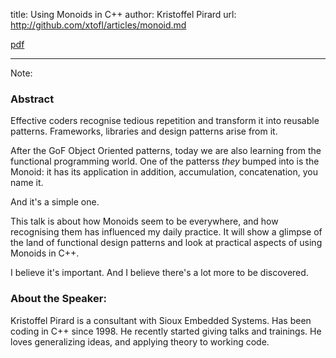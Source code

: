 <!-- .slide: style="text-align: left;"> -->  

title: Using Monoids in C++
author: Kristoffel Pirard
url: http://github.com/xtofl/articles/monoid.md


[pdf](?print-pdf&pdfSeparateFragments=false)

---

Note:

<!-- .slide: style="text-align: left; font-size: .5em;"> -->  

### Abstract

Effective coders recognise tedious repetition and transform it into reusable patterns.  Frameworks, libraries and design patterns arise from it.

After the GoF Object Oriented patterns, today we are also learning from the functional programming world.  One of the patterss
_they_ bumped into is the Monoid: it has its application in addition, accumulation, concatenation, you name it.

And it's a simple one.

This talk is about how Monoids seem to be everywhere, and how recognising them has influenced my daily practice.  It will show a glimpse of the land of functional design patterns and look at practical aspects of using Monoids in C++.

I believe it's important.  And I believe there's a lot more to be discovered.


### About the Speaker:

Kristoffel Pirard is a consultant with Sioux Embedded Systems.  Has been coding in C++ since 1998.  He recently started giving talks and trainings.  He loves generalizing ideas, and applying theory to working code.

